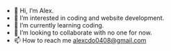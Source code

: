 - 👋 Hi, I’m Alex.
- 👀 I’m interested in coding and website development.
- 🌱 I’m currently learning coding.
- 💞️ I’m looking to collaborate with no one for now.
- 📫 How to reach me alexcdo0408@gmail.com

<!---
ItsAlex04/ItsAlex04 is a ✨ special ✨ repository because its `README.md` (this file) appears on your GitHub profile.
You can click the Preview link to take a look at your changes.
--->
